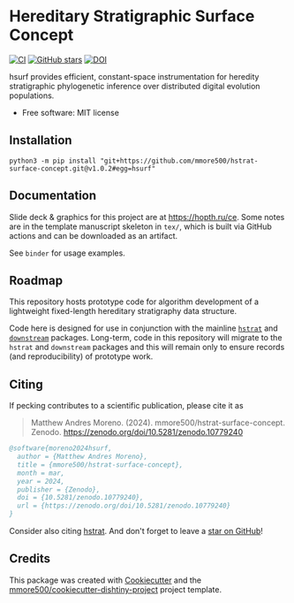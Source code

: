 # Hereditary Stratigraphic Surface Concept

[![CI](https://github.com/mmore500/hstrat-surface-concept/actions/workflows/ci.yaml/badge.svg)](https://github.com/mmore500/hstrat-surface-concept/actions/workflows/ci.yaml)
[![GitHub stars](https://img.shields.io/github/stars/mmore500/hstrat-surface-concept.svg?style=flat-square&logo=github&label=Stars&logoColor=white)](https://github.com/mmore500/hstrat-surface-concept)
[![DOI](https://zenodo.org/badge/652063401.svg)](https://zenodo.org/doi/10.5281/zenodo.10779240)
<!-- [![Documentation Status](https://readthedocs.org/projects/hstrat-surface-concept/badge/?version=latest)](https://hstrat-surface-concept.readthedocs.io/en/latest/?badge=latest) -->
<!-- [![documentation coverage](https://img.shields.io/endpoint?url=https%3A%2F%2Fmmore500.github.io%2Fhstrat-surface-concept%2Fdocumentation-coverage-badge.json)](https://hstrat-surface-concept.readthedocs.io/en/latest/) -->
<!-- [![code coverage status](https://codecov.io/gh/mmore500/hstrat-surface-concept/branch/master/graph/badge.svg)](https://codecov.io/gh/mmore500/hstrat-surface-concept) -->
<!-- [![dotos](https://img.shields.io/endpoint?url=https%3A%2F%2Fmmore500.com%2Fhstrat-surface-concept%2Fdoto-badge.json)](https://github.com/mmore500/hstrat-surface-concept/search?q=todo+OR+fixme&type=) -->

hsurf provides efficient, constant-space instrumentation for heredity stratigraphic phylogenetic inference over distributed digital evolution populations.

-   Free software: MIT license

<!---
-   Documentation: <https://hstrat-surface-concept.readthedocs.io>.
-->

## Installation

`python3 -m pip install "git+https://github.com/mmore500/hstrat-surface-concept.git@v1.0.2#egg=hsurf"`

## Documentation

Slide deck & graphics for this project are at <https://hopth.ru/ce>.
Some notes are in the template manuscript skeleton in `tex/`, which is built via GitHub actions and can be downloaded as an artifact.

See `binder` for usage examples.

## Roadmap

This repository hosts prototype code for algorithm development of a lightweight fixed-length hereditary stratigraphy data structure.

Code here is designed for use in conjunction with the mainline [`hstrat`](https://github.com/mmore500/hstrat) and [`downstream`](https://github.com/mmore500/downstream) packages.
Long-term, code in this repository will migrate to the `hstrat` and `downstream` packages and this will remain only to ensure records (and reproducibility) of prototype work.

## Citing

If pecking contributes to a scientific publication, please cite it as

> Matthew Andres Moreno. (2024). mmore500/hstrat-surface-concept. Zenodo. https://zenodo.org/doi/10.5281/zenodo.10779240

```bibtex
@software{moreno2024hsurf,
  author = {Matthew Andres Moreno},
  title = {mmore500/hstrat-surface-concept},
  month = mar,
  year = 2024,
  publisher = {Zenodo},
  doi = {10.5281/zenodo.10779240},
  url = {https://zenodo.org/doi/10.5281/zenodo.10779240}
}
```

Consider also citing [hstrat](https://hstrat.readthedocs.io/en/stable/citing.html).
And don't forget to leave a [star on GitHub](https://github.com/mmore500/hstrat-surface-concept/stargazers)!

## Credits

This package was created with [Cookiecutter](https://github.com/audreyr/cookiecutter) and the [mmore500/cookiecutter-dishtiny-project](https://github.com/mmore500/cookiecutter-dishtiny-project) project template.

<!---
This package uses [Empirical](https://github.com/devosoft/Empirical#readme), a library of tools for scientific software development, with emphasis on also being able to build web interfaces using Emscripten.
-->
